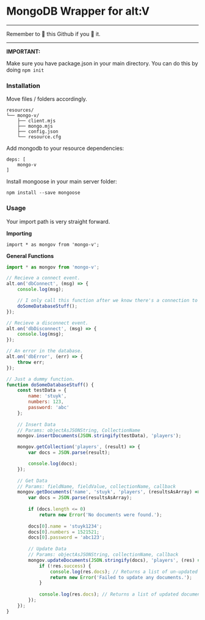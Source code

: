 # MongoDB Wrapper for alt:V
---

Remember to 🌟 this Github if you 💖 it.


---

**IMPORTANT:**

Make sure you have package.json in your main directory.
You can do this by doing `npm init`


### Installation
Move files / folders accordingly.

```
resources/
└── mongo-v/
    ├── client.mjs
    ├── mongo.mjs
    ├── config.json
    └── resource.cfg
```

Add mongodb to your resource dependencies:
```
deps: [
    mongo-v
]
```

Install mongoose in your main server folder:
```
npm install --save mongoose
```

### Usage
Your import path is very straight forward.

**Importing**
```
import * as mongov from 'mongo-v';
```

**General Functions**
```js
import * as mongov from 'mongo-v';

// Recieve a connect event.
alt.on('dbConnect', (msg) => {
	console.log(msg);

	// I only call this function after we know there's a connection to the database.
	doSomeDatabaseStuff();
});

// Recieve a disconnect event.
alt.on('dbDisconnect', (msg) => {
	console.log(msg);
});

// An error in the database.
alt.on('dbError', (err) => {
	throw err;
});

// Just a dummy function.
function doSomeDatabaseStuff() {
	const testData = {
		name: 'stuyk',
		numbers: 123,
		password: 'abc'
	};
	
	// Insert Data
	// Params: objectAsJSONString, CollectionName
	mongov.insertDocuments(JSON.stringify(testData), 'players');

	mongov.getCollection('players', (result) => {
		var docs = JSON.parse(result);

		console.log(docs);
	});
	
	// Get Data
	// Params: fieldName, fieldValue, collectionName, callback
	mongov.getDocuments('name', 'stuyk', 'players', (resultsAsArray) => {
		var docs = JSON.parse(resultsAsArray);
	
		if (docs.length <= 0)
			return new Error('No documents were found.');
	
		docs[0].name = 'stuyk1234';
		docs[0].numbers = 1521521;
		docs[0].password = 'abc123';
	
		// Update Data
		// Params: objectAsJSONString, collectionName, callback
		mongov.updateDocuments(JSON.stringify(docs), 'players', (res) => {
			if (!res.success) {
				console.log(res.docs); // Returns a list of un-updated documents.
				return new Error('Failed to update any documents.');
			}
	
			console.log(res.docs); // Returns a list of updated documents.
		});
	});
}
```

